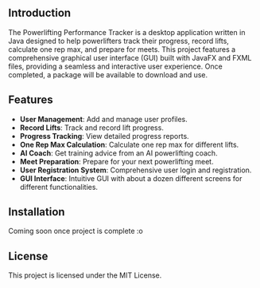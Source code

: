 ## Introduction
The Powerlifting Performance Tracker is a desktop application written in Java designed to help powerlifters track their progress, record lifts, calculate one rep max, and prepare for meets. This project features a comprehensive graphical user interface (GUI) built with JavaFX and FXML files, providing a seamless and interactive user experience. Once completed, a package will be available to download and use.

## Features
- **User Management**: Add and manage user profiles.
- **Record Lifts**: Track and record lift progress.
- **Progress Tracking**: View detailed progress reports.
- **One Rep Max Calculation**: Calculate one rep max for different lifts.
- **AI Coach**: Get training advice from an AI powerlifting coach.
- **Meet Preparation**: Prepare for your next powerlifting meet.
- **User Registration System**: Comprehensive user login and registration.
- **GUI Interface**: Intuitive GUI with about a dozen different screens for different functionalities.


## Installation
Coming soon once project is complete :o

## License
This project is licensed under the MIT License.
